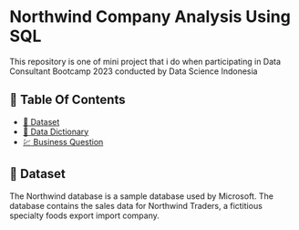 # Northwind Company Analysis Using SQL
This repository is one of mini project that i do when participating in Data Consultant Bootcamp 2023 conducted by Data Science Indonesia

<!-- omit in toc -->
## :orange_book: Table Of Contents
* [📂 Dataset](#-dataset)
* [🔎 Data Dictionary](#-data-dictionary)
* [:chart: Business Question](#-study-case)

## 📂 Dataset
The Northwind database is a sample database used by Microsoft. The database contains the sales data for Northwind Traders, a fictitious specialty foods export import company.

